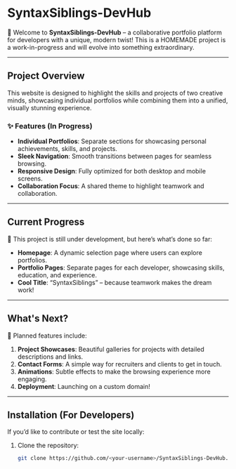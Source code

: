 # **SyntaxSiblings-DevHub**

🚀 Welcome to **SyntaxSiblings-DevHub** – a collaborative portfolio platform for developers with a unique, modern twist! This is a HOMEMADE project is a work-in-progress and will evolve into something extraordinary.

---

## **Project Overview**

This website is designed to highlight the skills and projects of two creative minds, showcasing individual portfolios while combining them into a unified, visually stunning experience.

### ✨ Features (In Progress)

- **Individual Portfolios**: Separate sections for showcasing personal achievements, skills, and projects.
- **Sleek Navigation**: Smooth transitions between pages for seamless browsing.
- **Responsive Design**: Fully optimized for both desktop and mobile screens.
- **Collaboration Focus**: A shared theme to highlight teamwork and collaboration.

---

## **Current Progress**

🚧 This project is still under development, but here’s what’s done so far:
- **Homepage**: A dynamic selection page where users can explore portfolios.
- **Portfolio Pages**: Separate pages for each developer, showcasing skills, education, and experience.
- **Cool Title**: “SyntaxSiblings” – because teamwork makes the dream work!

---

## **What's Next?**

🌟 Planned features include:
1. **Project Showcases**: Beautiful galleries for projects with detailed descriptions and links.
2. **Contact Forms**: A simple way for recruiters and clients to get in touch.
3. **Animations**: Subtle effects to make the browsing experience more engaging.
4. **Deployment**: Launching on a custom domain!

---

## **Installation (For Developers)**

If you’d like to contribute or test the site locally:
1. Clone the repository:
   ```bash
   git clone https://github.com/<your-username>/SyntaxSiblings-DevHub.git
